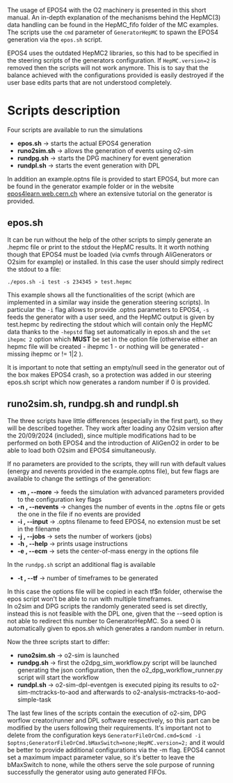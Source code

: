 <!-- doxy
\page refrunSimExamplesHepMC_EPOS4 Example HepMC_EPOS4
/doxy -->

The usage of EPOS4 with the O2 machinery is presented in this short manual.
An in-depth explanation of the mechanisms behind the HepMC(3) data handling can be found in the 
HepMC_fifo folder of the MC examples. The scripts use the `cmd` parameter of `GeneratorHepMC` 
to spawn the EPOS4 generation via the `epos.sh` script.

EPOS4 uses the outdated HepMC2 libraries, so this had to be specified in the steering scripts
of the generators configuration. If `HepMC.version=2` is removed then the scripts will not work
anymore. This is to say that the balance achieved with the configurations provided is easily
destroyed if the user base edits parts that are not understood completely.

# Scripts description

Four scripts are available to run the simulations
- **epos.sh** &rarr; starts the actual EPOS4 generation
- **runo2sim.sh** &rarr; allows the generation of events using o2-sim
- **rundpg.sh** &rarr; starts the DPG machinery for event generation
- **rundpl.sh** &rarr; starts the event generation with DPL

In addition an example.optns file is provided to start EPOS4, but more can be found in the generator example folder
or in the website [epos4learn.web.cern.ch](https://epos4learn.docs.cern.ch/) where an extensive tutorial on the generator is provided.

## epos.sh

It can be run without the help of the other scripts to simply generate an .hepmc file or print
to the stdout the HepMC results. It it worth nothing though that EPOS4 must be loaded (via cvmfs through AliGenerators or O2sim for example) or installed. In this case the user should simply redirect the stdout to a file:
```
./epos.sh -i test -s 234345 > test.hepmc
```
This example shows all the functionalities of the script (which are implemented in a similar way inside
the generation steering scripts). In particular the `-i` flag allows to provide .optns parameters to EPOS4,
`-s` feeds the generator with a user seed, and the HepMC output is given by test.hepmc by redirecting the
stdout which will contain only the HepMC data thanks to the `-hepstd` flag set automatically in epos.sh and
the `set ihepmc 2` option which **MUST** be set in the option file (otherwise either an hepmc file will be created - ihepmc 1 - or nothing will be generated - missing ihepmc or != 1|2 ).

It is important to note that setting an empty/null seed in the generator out of the box makes EPOS4 crash, so a protection was added in our steering epos.sh script which now generates a random number if 0 is provided.

## runo2sim.sh, rundpg.sh and rundpl.sh

The three scripts have little differences (especially in the first part), so they will be described together. They work after loading any O2sim version after the 20/09/2024 (included), since multiple modifications had to be performed on both EPOS4 and the introduction of AliGenO2 in order to be able to load both O2sim and EPOS4 simultaneously.

If no parameters are provided to the scripts, they will run with default values (energy and nevents provided in the example.optns file), but few flags are available to change the settings of the generation:
- **-m , --more** &rarr; feeds the simulation with advanced parameters provided to the configuration key flags
- **-n , --nevents** &rarr; changes the number of events in the .optns file or gets the one in the file if no events are provided
- **-i , --input** &rarr; .optns filename to feed EPOS4, no extension must be set in the filename
- **-j , --jobs** &rarr; sets the number of workers (jobs)
- **-h , --help** &rarr; prints usage instructions
- **-e , --ecm** &rarr; sets the center-of-mass energy in the options file

In the `rundpg.sh` script an additional flag is available
- **-t , --tf** &rarr; number of timeframes to be generated

In this case the options file will be copied in each tf$n folder, otherwise the epos script won't be able to run with multiple timeframes.  
In o2sim and DPG scripts the randomly generated seed is set directly, instead this is not feasible with the DPL one, given that the --seed option is not able to redirect this number to GeneratorHepMC. So a seed 0 is automatically given to epos.sh which generates a random number in return.

Now the three scripts start to differ:

- **runo2sim.sh** &rarr; o2-sim is launched
- **rundpg.sh** &rarr; first the o2dpg_sim_workflow.py script will be launched generating the json configuration, then the o2_dpg_workflow_runner.py script will start the workflow
- **rundpl.sh** &rarr; o2-sim-dpl-eventgen is executed piping its results to o2-sim-mctracks-to-aod and afterwards to o2-analysis-mctracks-to-aod-simple-task

The last few lines of the scripts contain the execution of o2-sim, DPG worflow creator/runner and DPL software respectively, so this part can be modified by the users following their requirements. It's important not to delete from the configuration keys `GeneratorFileOrCmd.cmd=$cmd -i $optns;GeneratorFileOrCmd.bMaxSwitch=none;HepMC.version=2;` 
and it would be better to provide additional configurations via the -m flag. EPOS4 cannot set a maximum impact parameter value, so it's better to leave the bMaxSwitch to none, while the others serve the sole purpose of running successfully the generator using auto generated FIFOs.


